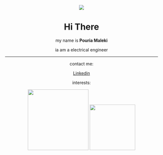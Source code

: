 <div align="center">
  <img src="https://github.com/pouria-maleki/pouria-maleki/assets/61584820/75f33538-0fa9-42d4-9c5b-34055789b614">

  <h1>Hi There</h1>
  <p>my name is <strong>Pouria Maleki</strong></p>
  <p>ia am a electrical engineer</p>
  <hr>
  <p>contact me: </p>
  <a href="https://www.linkedin.com/in/pouria-maleki/">Linkedin</a>
  <p>interests:</p>
  <img src="https://github.com/pouria-maleki/pouria-maleki/assets/61584820/484b0433-0a9f-4e5d-8aa7-f4baf8bff2e9" style="width:200px">
  <img src="https://github.com/pouria-maleki/pouria-maleki/assets/61584820/9b1519c2-7adc-40f0-9f1c-70e6f8ee0fdb" style="width:150px">
</div>
